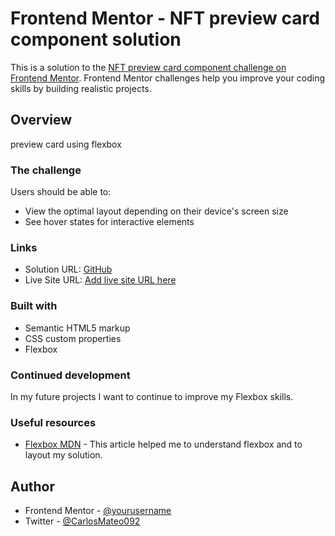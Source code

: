 # Frontend Mentor - NFT preview card component solution

This is a solution to the [NFT preview card component challenge on Frontend Mentor](https://www.frontendmentor.io/challenges/nft-preview-card-component-SbdUL_w0U). Frontend Mentor challenges help you improve your coding skills by building realistic projects. 


## Overview

preview card using flexbox

### The challenge

Users should be able to:

- View the optimal layout depending on their device's screen size
- See hover states for interactive elements

### Links

- Solution URL: [GitHub](https://github.com/CarlosMateoM/NFTPreviewCardFrontedMentor)
- Live Site URL: [Add live site URL here](https://your-live-site-url.com)

### Built with

- Semantic HTML5 markup
- CSS custom properties
- Flexbox

### Continued development

In my future projects I want to continue to improve my Flexbox skills.


### Useful resources

- [Flexbox MDN](https://developer.mozilla.org/en-US/docs/Learn/CSS/CSS_layout/Flexbox) - This article helped me to understand flexbox and to layout my solution.


## Author

- Frontend Mentor - [@yourusername](https://www.frontendmentor.io/profile/yourusername)
- Twitter - [@CarlosMateo092](https://www.twitter.com/CarlosMateo092)

